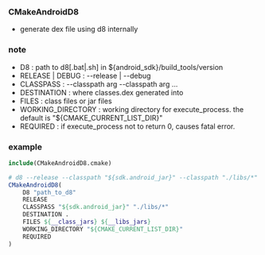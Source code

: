 ### CMakeAndroidD8
* generate dex file using d8 internally

### note 
* D8 : path to d8[.bat|.sh] in ${android_sdk}/build_tools/version
* RELEASE | DEBUG : --release | --debug 
* CLASSPASS : --classpath arg --classpath arg ...
* DESTINATION : where classes.dex generated into
* FILES : class files or jar files
* WORKING_DIRECTORY : working directory for execute_process. the default is "${CMAKE_CURRENT_LIST_DIR}"
* REQUIRED : if execute_process not to return 0, causes fatal error.

### example
```cmake
include(CMakeAndroidD8.cmake)

# d8 --release --classpath "${sdk.android_jar}" --classpath "./libs/*" --output . ${__class_jars} ${__libs_jars} 
CMakeAndroidD8(
    D8 "path_to_d8"
    RELEASE
    CLASSPASS "${sdk.android_jar}" "./libs/*"
    DESTINATION .
    FILES ${__class_jars} ${__libs_jars}
    WORKING_DIRECTORY "${CMAKE_CURRENT_LIST_DIR}"
    REQUIRED
)

```